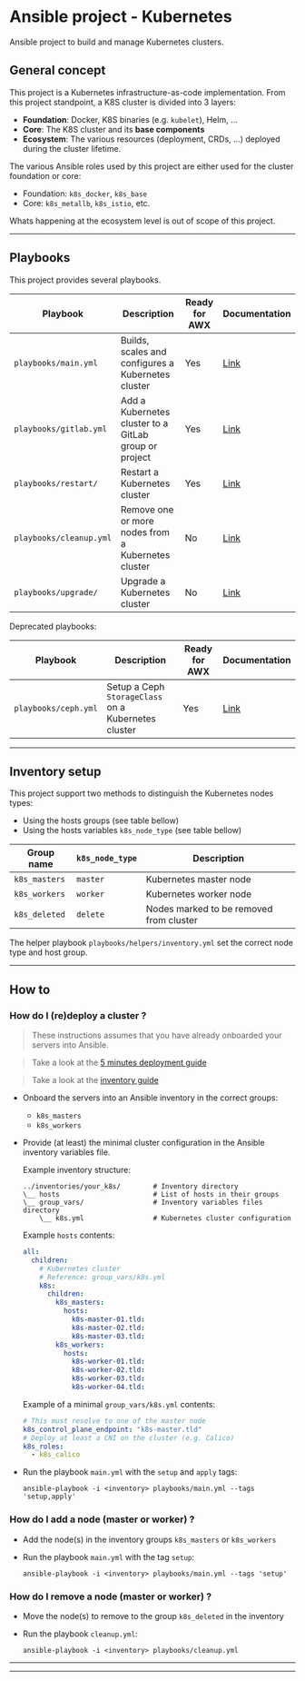 # Ansible project - Kubernetes

Ansible project to build and manage Kubernetes clusters.

## General concept

This project is a Kubernetes infrastructure-as-code implementation. From this
project standpoint, a K8S cluster is divided into 3 layers:

* **Foundation**: Docker, K8S binaries (e.g. `kubelet`), Helm, ...
* **Core**: The K8S cluster and its **base components**
* **Ecosystem**: The various resources (deployment, CRDs, ...) deployed during
  the cluster lifetime.

The various Ansible roles used by this project are either used for the cluster
foundation or core:

* Foundation: `k8s_docker`, `k8s_base`
* Core: `k8s_metallb`, `k8s_istio`, etc.

Whats happening at the ecosystem level is out of scope of this project.

---

## Playbooks

This project provides several playbooks.

| Playbook                | Description                                           | Ready for AWX | Documentation                     |
|-------------------------|-------------------------------------------------------|---------------|-----------------------------------|
| `playbooks/main.yml`    | Builds, scales and configures a Kubernetes cluster    | Yes           | [Link](docs/playbooks/main.md)    |
| `playbooks/gitlab.yml`  | Add a Kubernetes cluster to a GitLab group or project | Yes           | [Link](docs/playbooks/gitlab.md)  |
| `playbooks/restart/`    | Restart a Kubernetes cluster                          | Yes           | [Link](docs/playbooks/restart.md) |
| `playbooks/cleanup.yml` | Remove one or more nodes from a Kubernetes cluster    | No            | [Link](docs/playbooks/cleanup.md) |
| `playbooks/upgrade/`    | Upgrade a Kubernetes cluster                          | No            | [Link](docs/playbooks/upgrade.md) |

Deprecated playbooks:

| Playbook                | Description                                           | Ready for AWX | Documentation                     |
|-------------------------|-------------------------------------------------------|---------------|-----------------------------------|
| `playbooks/ceph.yml`    | Setup a Ceph `StorageClass` on a Kubernetes cluster   | Yes           | [Link](docs/playbooks/ceph.md)    |

---

## Inventory setup

This project support two methods to distinguish the Kubernetes nodes types:

* Using the hosts groups (see table bellow)
* Using the hosts variables `k8s_node_type` (see table bellow)

| Group name    | `k8s_node_type` | Description                             |
|---------------|-----------------|-----------------------------------------|
| `k8s_masters` | `master`        | Kubernetes master node                  |
| `k8s_workers` | `worker`        | Kubernetes worker node                  |
| `k8s_deleted` | `delete`        | Nodes marked to be removed from cluster |

The helper playbook `playbooks/helpers/inventory.yml` set the correct node type
and host group.

---

## How to

### How do I (re)deploy a cluster ?

> These instructions assumes that you have already onboarded your
  servers into Ansible.

> Take a look at the [5 minutes deployment guide](docs/5-minutes-deployment.md)

> Take a look at the [inventory guide](docs/inventory.md)

* Onboard the servers into an Ansible inventory in the correct groups:
  * `k8s_masters`
  * `k8s_workers`
* Provide (at least) the minimal cluster configuration in the Ansible inventory
  variables file.

  Example inventory structure:

  ```
  ../inventories/your_k8s/        # Inventory directory
  \__ hosts                       # List of hosts in their groups
  \__ group_vars/                 # Inventory variables files directory
      \__ k8s.yml                 # Kubernetes cluster configuration
  ```

  Example `hosts` contents:

  ```yaml
  all:
    children:
      # Kubernetes cluster
      # Reference: group_vars/k8s.yml
      k8s:
        children:
          k8s_masters:
            hosts:
              k8s-master-01.tld:
              k8s-master-02.tld:
              k8s-master-03.tld:
          k8s_workers:
            hosts:
              k8s-worker-01.tld:
              k8s-worker-02.tld:
              k8s-worker-03.tld:
              k8s-worker-04.tld:
  ```

  Example of a minimal `group_vars/k8s.yml` contents:

  ```yaml
  # This must resolve to one of the master node
  k8s_control_plane_endpoint: "k8s-master.tld"
  # Deploy at least a CNI on the cluster (e.g. Calico)
  k8s_roles:
    - k8s_calico
  ```

* Run the playbook `main.yml` with the `setup` and `apply` tags:

  ```shell
  ansible-playbook -i <inventory> playbooks/main.yml --tags 'setup,apply'
  ```

### How do I add a node (master or worker) ?

* Add the node(s) in the inventory groups `k8s_masters` or `k8s_workers`
* Run the playbook `main.yml` with the tag `setup`:

  ```shell
  ansible-playbook -i <inventory> playbooks/main.yml --tags 'setup'
  ```

### How do I remove a node (master or worker) ?

* Move the node(s) to remove to the group `k8s_deleted` in the inventory
* Run the playbook `cleanup.yml`:

  ```shell
  ansible-playbook -i <inventory> playbooks/cleanup.yml
  ```

---



---

